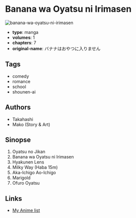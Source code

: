 # Banana wa Oyatsu ni Irimasen

![banana-wa-oyatsu-ni-irimasen](https://cdn.myanimelist.net/images/manga/1/100611.jpg)

-   **type**: manga
-   **volumes**: 1
-   **chapters**: 7
-   **original-name**: バナナはおやつに入りません

## Tags

-   comedy
-   romance
-   school
-   shounen-ai

## Authors

-   Takahashi
-   Mako (Story & Art)

## Sinopse

1. Oyatsu no Jikan
2. Banana wa Oyatsu ni Irimasen
3. Hyakunen Lens
4. Milky Way (Haba 15m)
5. Aka-Ichigo Ao-Ichigo
6. Marigold
7. Ofuro Oyatsu

## Links

-   [My Anime list](https://myanimelist.net/manga/58025/Banana_wa_Oyatsu_ni_Irimasen)
